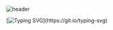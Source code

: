 ![header](https://capsule-render.vercel.app/api?type=Wave&color=auto&height=300&section=header&text=Gyubin's%20Github&fontSize=90)

[![Typing SVG](https://readme-typing-svg.demolab.com?font=Roboto&weight=500&size=37&pause=1000&center=true&vCenter=true&random=true&width=900&height=150&lines=Welcome!!)](https://git.io/typing-svg)

<!--
**Dev-coconut94/Dev-coconut94** is a ✨ _special_ ✨ repository because its `README.md` (this file) appears on your GitHub profile.

Here are some ideas to get you started:

- 🔭 I’m currently working on ...
- 🌱 I’m currently learning ...
- 👯 I’m looking to collaborate on ...
- 🤔 I’m looking for help with ...
- 💬 Ask me about ...
- 📫 How to reach me: ...
- 😄 Pronouns: ...
- ⚡ Fun fact: ...
-->
